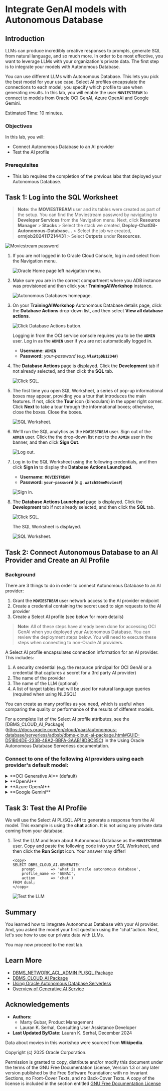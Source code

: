 # Integrate GenAI models with Autonomous Database

## Introduction

LLMs can produce incredibly creative responses to prompts, generate SQL from natural language, and so much more. In order to be most effective, you want to leverage LLMs with your organization's private data. The first step is to integrate your models with Autonomous Database. 

You can use different LLMs with Autonomous Database. This lets you pick the best model for your use case. Select AI profiles encapsulate the connections to each model; you specify which profile to use when generating results. In this lab, you will enable the user **`MOVIESTREAM`** to connect to models from Oracle OCI GenAI, Azure OpenAI and Google Gemini.

Estimated Time: 10 minutes.

### Objectives

In this lab, you will:
* Connect Autonomous Database to an AI provider
* Test the AI profile

### Prerequisites
- This lab requires the completion of the previous labs that deployed your Autonomous Database.

## Task 1: Log into the SQL Worksheet
>**Note:** the **MOVIESTREAM** user and its tables were created as part of the setup. You can find the Moviestream password by navigating to **Developer Services** from the Navigation menu. Next, click **Resource Manager** > **Stacks** > Select the stack we created, **Deploy-ChatDB-Autonomous-Database...** > Select the job we created, **ormjob2024117214431** > Select **Outputs** under **Resources**.

![Moviestream password](./images/moviestream-output-pswd.png "")

1. If you are not logged in to Oracle Cloud Console, log in and select **[](var:db_workload_type)** from the Navigation menu.

    ![Oracle Home page left navigation menu.](./images/database-adw.png " ")

2. Make sure you are in the correct compartment where you ADB instance was provisioned and then click your **TrainingAIWorkshop** instance.

    ![Autonomous Databases homepage.](./images/adb-home-page.png " ")

3. On your **TrainingAIWorkshop** Autonomous Database details page, click the **Database Actions** drop-down list, and then select **View all database actions**.

    ![Click Database Actions button.](./images/view-all-dbactions.png " ")

    Logging in from the OCI service console requires you to be the **`ADMIN`** user. Log in as the **`ADMIN`** user if you are not automatically logged in.
    
    * **Username:** **`ADMIN`**
    * **Password:** *your-password* (e.g. **`WlsAtpDb1234#`**)

4. The **Database Actions** page is displayed. Click the **Development** tab if not already selected, and then click the **SQL** tab.

    ![Click SQL.](./images/adb-dbactions-click-sql.png " ")

5. The first time you open SQL Worksheet, a series of pop-up informational boxes may appear, providing you a tour that introduces the main features. If not, click the **Tour** icon (binoculars) in the upper right corner. Click **Next** to take a tour through the informational boxes; otherwise, close the boxes. Close the boxes.

    ![SQL Worksheet.](./images/adb-sql-worksheet.png " ")

6. We'll run the SQL analytics as the **`MOVIESTREAM`** user. Sign out of the **`ADMIN`** user. Click the the drop-down list next to the **`ADMIN`** user in the banner, and then click **Sign Out**.
    
    ![Log out.](./images/sign-out-admin.png " ")

7. Log in to the SQL Worksheet using the following credentials, and then click **Sign in** to display the **Database Actions Launchpad**.

    * **Username:** **`MOVIESTREAM`**
    * **Password:** **`your-password`** (e.g. **`watchS0meMovies#`**)

    ![Sign in.](./images/sign-in-moviestream.png " ")

8. The **Database Actions Launchpad** page is displayed. Click the **Development** tab if not already selected, and then click the **SQL** tab.

    ![Click SQL.](./images/adb-dbactions-click-sql.png " ")

    The SQL Worksheet is displayed.

    ![SQL Worksheet.](./images/moviestream-sql-worksheet.png " ")

## Task 2: Connect Autonomous Database to an AI Provider and Create an AI Profile

### Background
There are 3 things to do in order to connect Autonomous Database to an AI provider:
1. Grant the **`MOVIESTREAM`** user network access to the AI provider endpoint
2. Create a credential containing the secret used to sign requests to the AI provider
3. Create a Select AI profile (see below for more details) 

>**Note:** All of these steps have already been done for accessing OCI GenAI when you deployed your Autonomous Database. You can review the deployment steps below. You will need to execute these steps when connecting to non-Oracle AI providers.

A Select AI profile encapsulates connection information for an AI provider. This includes: 

1. A security credential (e.g. the resource principal for OCI GenAI or a credential that captures a secret for a 3rd party AI provider)
2. The name of the provider
3. The name of the LLM (optional)
4. A list of target tables that will be used for natural language queries (required when using NL2SQL)

You can create as many profiles as you need, which is useful when comparing the quality or performance of the results of different models.

For a complete list of the Select AI profile attributes, see the [DBMS\_CLOUD\_AI\_Package] (https://docs.oracle.com/en/cloud/paas/autonomous-database/serverless/adbsb/dbms-cloud-ai-package.html#GUID-D51B04DE-233B-48A2-BBFA-3AAB18D8C35C) in the Using Oracle Autonomous Database Serverless documentation. 


### **Connect to one of the following AI providers using each provider's default model**:

<details>
    <summary>**OCI Generative AI** (default)</summary>

1. Grant the **`MOVIESTREAM`** user network access to the endpoint.

    **Note:** This is not required when using **OCI GenAI**

2. Create a credential as follows:

    The workshop deployment step already set up a resource principal for your database and enabled the **`MOVIESTREAM`** user to use that principal (for more information, see [Use Resource Principal to Access Oracle Cloud Infrastructure Resources](https://docs.oracle.com/en/cloud/paas/autonomous-database/serverless/adbsb/resource-principal.html#GUID-E283804C-F266-4DFB-A9CF-B098A21E496A)). This means that the ADB resource (i.e. your ADB instance) needs access to OCI Generative AI. The OCI policy you created in the previous lab authorized that access.

3. Create a Select AI profile.

    ```sql
    <copy>
    begin    
        -- Drop the profile in case it already exists
        dbms_cloud_ai.drop_profile(
            profile_name => 'genai',
            force => true
        );    

        -- Create an AI profile that uses the default LLAMA model on OCI
        dbms_cloud_ai.create_profile(
            profile_name => 'genai',
            attributes =>
                '{"provider": "oci",
                "credential_name": "OCI$RESOURCE_PRINCIPAL",
                "region": "us-chicago-1",
                "comments":"true",
                "object_list": [
                    {"owner": "MOVIESTREAM", "name": "GENRE"},
                    {"owner": "MOVIESTREAM", "name": "CUSTOMER"},
                    {"owner": "MOVIESTREAM", "name": "PIZZA_SHOP"},
                    {"owner": "MOVIESTREAM", "name": "STREAMS"},
                    {"owner": "MOVIESTREAM", "name": "MOVIES"},
                    {"owner": "MOVIESTREAM", "name": "ACTORS"}
                ]
                }'
            );
            
    end;
    /
    </copy>
    ```

    >**Note:** The **region** attribute indicates the location of the Generative AI cluster that you want to use. 
    The default region is **`us-chicago-1`**. If you are using another region such as Frankfurt, **`eu-frankfurt-1`**, replace the **`us-chicago-1`** region's attribute value in the above code with **`eu-frankfurt-1`**. For the current list of regions with OCI Generative AI, see [Regions with Generative AI](https://docs.oracle.com/en-us/iaas/Content/generative-ai/overview.htm).

</details>

<details>
    <summary>**OpenAI**</summary>
You will need a [paid OpenAI account](https://platform.openai.com/docs/overview) and [an API key](https://platform.openai.com/docs/quickstart) in order to use OpenAI GPT models.

1. Grant the **`MOVIESTREAM`** user network access to the OpenAI endpoint.

    ```sql
    <copy>
    BEGIN
    DBMS_NETWORK_ACL_ADMIN.APPEND_HOST_ACE(
        host => 'api.openai.com',
        ace  => xs$ace_type(privilege_list => xs$name_list('http'),
                            principal_name => 'MOVIESTREAM',
                            principal_type => xs_acl.ptype_db)
    );
    END;
    /    
    </copy>
    ```

2. Create a credential.
    ```sql
    <copy>
    BEGIN                                                                          
        dbms_cloud.create_credential (                                                 
            credential_name => 'openai_credential',                                            
            username => 'openai',                                                 
            password => 'your-api-key-goes-here'
        );                             
    END;                                                                           
    /  
    </copy>
    ```

3. Create a Select AI profile.

    ```sql
    <copy>
    BEGIN
        -- Drop the profile in case it already exists
        dbms_cloud_ai.drop_profile(
            profile_name => 'genai',
            force => true
        );        
        
        -- Create an AI profile that uses the default GPT model
        dbms_cloud_ai.create_profile(
            profile_name => 'genai',
            attributes =>       
                '{"provider": "openai",
                "credential_name": "openai_credential",
                "comments":"true",            
                "object_list": [
                    {"owner": "MOVIESTREAM", "name": "GENRE"},
                    {"owner": "MOVIESTREAM", "name": "CUSTOMER"},
                    {"owner": "MOVIESTREAM", "name": "PIZZA_SHOP"},
                    {"owner": "MOVIESTREAM", "name": "STREAMS"},            
                    {"owner": "MOVIESTREAM", "name": "MOVIES"},
                    {"owner": "MOVIESTREAM", "name": "ACTORS"}
                ]
                }'
            );          
    END;
    /    
    </copy> 
    ```
</details>


<details>
    <summary>**Azure OpenAI**</summary>
You will need an Azure subscription and an [Azure OpenAI resource](https://learn.microsoft.com/en-us/azure/ai-services/openai/how-to/create-resource?pivots=web-portal) in order to use the GPT models. After creating the Azure OpenAI resource, navigate to the resource page and select **Resource Management -> Keys and Endpoint**. Copy its **Endpoint** (the server name only - not including "https://" or "/") and a **KEY**. For example, consider a resource named **openaigpt40** (your name will be different):
![Azure OpenAI resource](images/azure-resource-info.png)

You will also need the Azure OpenAI deployment name. In that same portal page, navigate to **Resource Management -> Model Deployments** and click **Manage Deployments**. Copy the **Deployment name** for your GPT model.

1. Grant the **`MOVIESTREAM`** user network access to the Azure OpenAI resource endpoint.    
    ```sql
    <copy>
    BEGIN
    DBMS_NETWORK_ACL_ADMIN.APPEND_HOST_ACE(
        host => 'your-azure-openai-resource-endpoint',
        ace  => xs$ace_type(privilege_list => xs$name_list('http'),
                            principal_name => 'MOVIESTREAM',
                            principal_type => xs_acl.ptype_db)
    );
    END;
    /    
    </copy>
    ```

2. Create a credential.
    ```sql
    <copy>
    BEGIN                                                                          
    dbms_cloud.create_credential (                                                 
        credential_name => 'azure_openai_credential',                                            
        username => 'azure',                                                 
        password => 'your-api-key-goes-here'
    );                             
    END;                                                                           
    /  
    </copy>
    ```

3. Create a Select AI profile.
    ```sql
    <copy>
    begin    
        -- Drop the profile in case it already exists
        dbms_cloud_ai.drop_profile(
            profile_name => 'genai',
            force => true
        );    

        -- Create an AI profile that uses the default Gemini model
        dbms_cloud_ai.create_profile(
            profile_name => 'genai',
            attributes =>       
                '{"provider": "azure",
                "azure_resource_name": "your-azure-resource-name",                    
                "azure_deployment_name": "your-azure-deployment-name",
                "credential_name": "azure_openai_credential",                
                "comments":"true",            
                "object_list": [
                    {"owner": "MOVIESTREAM", "name": "GENRE"},
                    {"owner": "MOVIESTREAM", "name": "CUSTOMER"},
                    {"owner": "MOVIESTREAM", "name": "PIZZA_SHOP"},
                    {"owner": "MOVIESTREAM", "name": "STREAMS"},            
                    {"owner": "MOVIESTREAM", "name": "MOVIES"},
                    {"owner": "MOVIESTREAM", "name": "ACTORS"}
                ]
                }'
            );          
    end;
    /    
    </copy> 
    ```
</details>

<details>
    <summary>**Google Gemini**</summary>
You will need a [Google AI Studio account](https://ai.google.dev) and [an API key](https://aistudio.google.com/app/apikey) in order to use Google Gemini. 

1. Grant the **`MOVIESTREAM`** network access to the Google Gemini endpoint. 
    ```sql
    <copy>
    BEGIN
    DBMS_NETWORK_ACL_ADMIN.APPEND_HOST_ACE(
        host => 'generativelanguage.googleapis.com',
        ace  => xs$ace_type(privilege_list => xs$name_list('http'),
                            principal_name => 'MOVIESTREAM',
                            principal_type => xs_acl.ptype_db)
    );
    END;
    /    
    </copy>
    ```

2. Create a credential.
    ```sql
    <copy>
    BEGIN                                                                          
    dbms_cloud.create_credential (                                                 
        credential_name => 'gemini_credential',                                            
        username => 'google',                                                 
        password => 'your-api-key-goes-here'
    );                             
    END;                                                                           
    /  
    </copy>
    ```

3. Create a Select AI profile.
    ```sql
    <copy>
    begin    
        -- Drop the profile in case it already exists
        dbms_cloud_ai.drop_profile(
            profile_name => 'genai',
            force => true
        );    

        -- Create an AI profile that uses the default Gemini model
        dbms_cloud_ai.create_profile(
            profile_name => 'genai',
            attributes =>       
                '{"provider": "google",
                "credential_name": "gemini_credential",
                "comments":"true",            
                "object_list": [
                    {"owner": "MOVIESTREAM", "name": "GENRE"},
                    {"owner": "MOVIESTREAM", "name": "CUSTOMER"},
                    {"owner": "MOVIESTREAM", "name": "PIZZA_SHOP"},
                    {"owner": "MOVIESTREAM", "name": "STREAMS"},            
                    {"owner": "MOVIESTREAM", "name": "MOVIES"},
                    {"owner": "MOVIESTREAM", "name": "ACTORS"}
                ]
                }'
            );          
    end;
    /    
    </copy> 
    ```
</details>

## Task 3: Test the AI Profile

We will use the Select AI PL/SQL API to generate a response from the AI model. This example is using the **chat** action. It is not using any private data coming from your database.

1. Test the LLM and learn about Autonomous Database as the **`MOVIESTREAM`** user. Copy and paste the following code into your SQL Worksheet, and then click the **Run Script** icon. Your answer may differ!

    ```
    <copy>
    SELECT DBMS_CLOUD_AI.GENERATE(
        prompt       => 'what is oracle autonomous database',
        profile_name => 'GENAI',
        action       => 'chat')
    FROM dual;
    </copy>
    ```
    ![Test the LLM](./images/cohere-output.png "")

## Summary
You learned how to integrate Autonomous Database with your AI provider. And, you asked the model your first question using the "chat"action. Next, let's see how to use our private data with LLMs.
 
You may now proceed to the next lab.

## Learn More
* [DBMS\_NETWORK\_ACL\_ADMIN PL/SQL Package](https://docs.oracle.com/en/database/oracle/oracle-database/19/arpls/DBMS_NETWORK_ACL_ADMIN.html#GUID-254AE700-B355-4EBC-84B2-8EE32011E692)
* [DBMS\_CLOUD\_AI Package](https://docs.oracle.com/en-us/iaas/autonomous-database-serverless/doc/dbms-cloud-ai-package.html)
* [Using Oracle Autonomous Database Serverless](https://docs.oracle.com/en/cloud/paas/autonomous-database/adbsa/index.html)
* [Overview of Generative AI Service](https://docs.oracle.com/en-us/iaas/Content/generative-ai/overview.htm)

## Acknowledgements

  * **Authors:**
    * Marty Gubar, Product Management
    * Lauran K. Serhal, Consulting User Assistance Developer
  * **Last Updated By/Date:** Lauran K. Serhal, December 2024

Data about movies in this workshop were sourced from **Wikipedia**.

Copyright (c) 2025  Oracle Corporation.

Permission is granted to copy, distribute and/or modify this document
under the terms of the GNU Free Documentation License, Version 1.3
or any later version published by the Free Software Foundation;
with no Invariant Sections, no Front-Cover Texts, and no Back-Cover Texts.
A copy of the license is included in the section entitled [GNU Free Documentation License](https://oracle-livelabs.github.io/adb/shared/adb-15-minutes/introduction/files/gnu-free-documentation-license.txt)